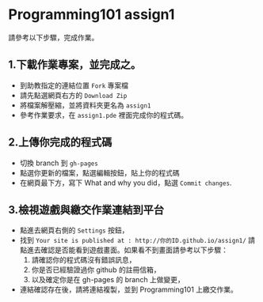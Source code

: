# Programming101 assign1 
請參考以下步驟，完成作業。

## 1.下載作業專案，並完成之。
- 到助教指定的連結位置 `Fork` 專案檔
- 請先點選網頁右方的 `Download Zip`
- 將檔案解壓縮，並將資料夾更名為 `assign1`
- 參考作業要求，在 `assign1.pde` 裡面完成你的程式碼。

## 2.上傳你完成的程式碼
- 切換 branch 到 `gh-pages`
- 點選你更新的檔案，點選編輯按鈕，貼上你的程式碼
- 在網頁最下方，寫下 What and why you did，點選 `Commit changes`.

## 3.檢視遊戲與繳交作業連結到平台
- 點進去網頁右側的 `Settings` 按鈕，
- 找到 `Your site is published at : http://你的ID.github.io/assign1/` 請點進去確認是否能看到遊戲畫面。如果看不到畫面請參考以下步驟：
  1. 請確認你的程式碼沒有錯誤訊息，
  2. 你是否已經驗證過你 github 的註冊信箱，
  3. 以及確定你是在 gh-pages 的 branch 上做變更，
- 連結確認存在後，請將連結複製，並到 Programming101 上繳交作業。
